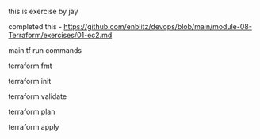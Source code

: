 this is exercise by jay

completed this - https://github.com/enblitz/devops/blob/main/module-08-Terraform/exercises/01-ec2.md

main.tf run commands

terraform fmt

terraform init

terraform validate

terraform plan

terraform apply
